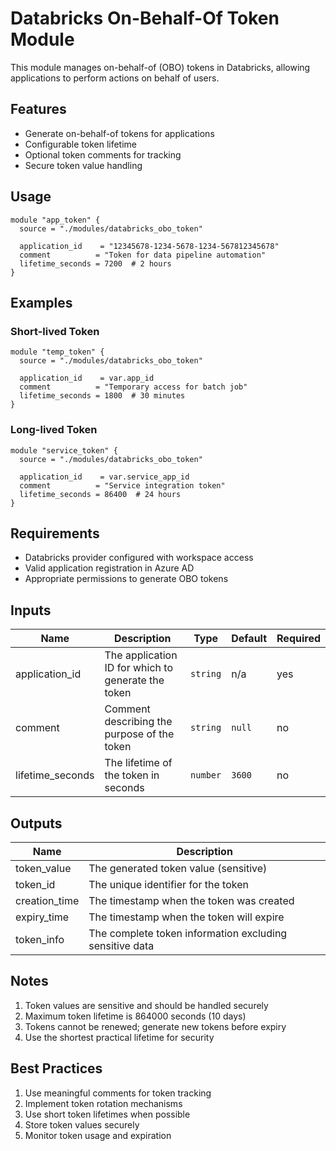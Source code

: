 # Databricks On-Behalf-Of Token Module

This module manages on-behalf-of (OBO) tokens in Databricks, allowing applications to perform actions on behalf of users.

## Features

- Generate on-behalf-of tokens for applications
- Configurable token lifetime
- Optional token comments for tracking
- Secure token value handling

## Usage

```hcl
module "app_token" {
  source = "./modules/databricks_obo_token"

  application_id    = "12345678-1234-5678-1234-567812345678"
  comment          = "Token for data pipeline automation"
  lifetime_seconds = 7200  # 2 hours
}
```

## Examples

### Short-lived Token

```hcl
module "temp_token" {
  source = "./modules/databricks_obo_token"

  application_id    = var.app_id
  comment          = "Temporary access for batch job"
  lifetime_seconds = 1800  # 30 minutes
}
```

### Long-lived Token

```hcl
module "service_token" {
  source = "./modules/databricks_obo_token"

  application_id    = var.service_app_id
  comment          = "Service integration token"
  lifetime_seconds = 86400  # 24 hours
}
```

## Requirements

- Databricks provider configured with workspace access
- Valid application registration in Azure AD
- Appropriate permissions to generate OBO tokens

## Inputs

| Name | Description | Type | Default | Required |
|------|-------------|------|---------|----------|
| application_id | The application ID for which to generate the token | `string` | n/a | yes |
| comment | Comment describing the purpose of the token | `string` | `null` | no |
| lifetime_seconds | The lifetime of the token in seconds | `number` | `3600` | no |

## Outputs

| Name | Description |
|------|-------------|
| token_value | The generated token value (sensitive) |
| token_id | The unique identifier for the token |
| creation_time | The timestamp when the token was created |
| expiry_time | The timestamp when the token will expire |
| token_info | The complete token information excluding sensitive data |

## Notes

1. Token values are sensitive and should be handled securely
2. Maximum token lifetime is 864000 seconds (10 days)
3. Tokens cannot be renewed; generate new tokens before expiry
4. Use the shortest practical lifetime for security

## Best Practices

1. Use meaningful comments for token tracking
2. Implement token rotation mechanisms
3. Use short token lifetimes when possible
4. Store token values securely
5. Monitor token usage and expiration